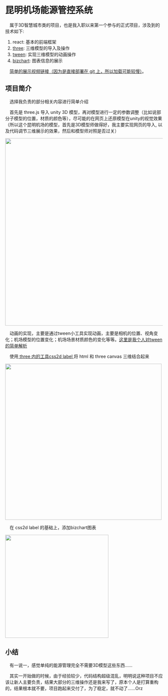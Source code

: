 # 昆明机场能源管控系统

&emsp;属于3D智慧城市类的项目，也是我入职以来第一个参与的正式项目，涉及到的技术如下:

1. react: 基本的前端框架
2. [three](https://threejs.org/): 三维模型的导入及操作
3. [tween](https://github.com/tweenjs/tween.js): 实现三维模型的动画操作
4. [bizchart](https://bizcharts.taobao.com/product/BizCharts4/gallery): 图表信息的展示

&emsp;[简单的展示视频链接（因为是直接部署在 git 上，所以加载可能较慢）](https://officialbusiness.github.io/react_project/resume/%E6%98%86%E6%98%8E%E6%9C%BA%E5%9C%BA%E8%83%BD%E6%BA%90%E7%AE%A1%E6%8E%A7%E7%B3%BB%E7%BB%9F/mp4_1.mp4)。

## 项目简介

&emsp;选择我负责的部分相关内容进行简单介绍  

&emsp;首先是 three.js 导入 unity 3D 模型，再对模型进行一定的参数调整（比如说部分子模型的位置，材质的颜色等），尽可能的在网页上还原模型在unity的视觉效果（所以这个昆明机场的模型，首先是3D模型师做得好，我主要实现网页的导入, 以及代码调节三维展示的效果，然后和模型师对照是否过关）

<img src='https://officialbusiness.github.io/react_project/resume/%E6%98%86%E6%98%8E%E6%9C%BA%E5%9C%BA%E8%83%BD%E6%BA%90%E7%AE%A1%E6%8E%A7%E7%B3%BB%E7%BB%9F/img1.jpg' width="600" />

&emsp;动画的实现，主要是通过tween小工具实现动画，主要是相机的位置、视角变化；机场模型的位置变化；机场场景材质颜色的变化等等。[这里是我个人对tween的简单解析](https://github.com/officialBusiness/react_project/blob/main/resume/tween/tween%E7%AE%80%E6%9E%90.md)

&emsp;使用[ three 内的工具css2d label ](https://threejs.org/examples/?q=css2d#css2d_label)将 html 和 three canvas 三维结合起来

<img src='https://officialbusiness.github.io/react_project/resume/%E6%98%86%E6%98%8E%E6%9C%BA%E5%9C%BA%E8%83%BD%E6%BA%90%E7%AE%A1%E6%8E%A7%E7%B3%BB%E7%BB%9F/img2.jpg' width="500" />

&emsp;在 css2d label 的基础上，添加bizchart图表

<img src='https://officialbusiness.github.io/react_project/resume/%E6%98%86%E6%98%8E%E6%9C%BA%E5%9C%BA%E8%83%BD%E6%BA%90%E7%AE%A1%E6%8E%A7%E7%B3%BB%E7%BB%9F/img3.jpg' width="330" />

## 小结

&emsp;有一说一，感觉单纯的能源管理完全不需要3D模型这些东西……

&emsp;其实一开始做的时候，由于经验较少，代码结构超级混乱，明明说这种项目不应该让新人主要负责，结果大部分的三维操作还是我来写了，原本个人是打算重构的，结果根本就不要，项目跑起来交付了，为了稳定，就不动了……Orz